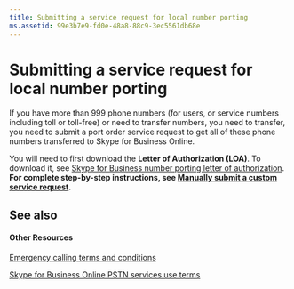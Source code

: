 ```yaml
---
title: Submitting a service request for local number porting
ms.assetid: 99e3b7e9-fd0e-48a8-88c9-3ec5561db68e
---
```



# Submitting a service request for local number porting

 If you have more than 999 phone numbers (for users, or service numbers including toll or toll-free) or need to transfer numbers, you need to transfer, you need to submit a port order service request to get all of these phone numbers transferred to Skype for Business Online.
  
    
    

You will need to first download the **Letter of Authorization (LOA)**. To download it, see [Skype for Business number porting letter of authorization](https://go.microsoft.com/fwlink/?LinkId=623745).
 **For complete step-by-step instructions, see  [Manually submit a custom service request](manually-submit-a-custom-service-request.md).**
  
    
    


## See also


#### Other Resources


  
    
    
 [Emergency calling terms and conditions](emergency-calling-terms-and-conditions.md)
  
    
    
 [Skype for Business Online PSTN services use terms](skype-for-business-online-pstn-services-use-terms.md)
